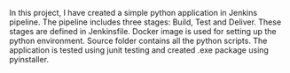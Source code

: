 In this project, I have created a simple python application in Jenkins pipeline. The pipeline includes three stages: Build, Test and Deliver. These stages are defined in Jenkinsfile. Docker image is used for setting up the python environment. Source folder contains all the python scripts. The application is tested using junit testing and created .exe package using pyinstaller.
